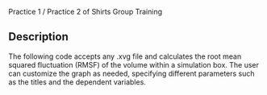 Practice 1 / Practice 2 of Shirts Group Training
## Description
The following code accepts any .xvg file and calculates the root mean squared fluctuation (RMSF) of the volume within a simulation box. The user can customize the graph as needed, specifying different parameters such as the titles and the dependent variables. 
